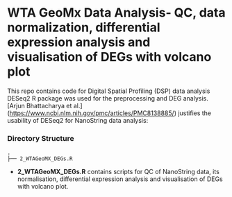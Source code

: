 # WTA GeoMx Data Analysis- QC, data normalization, differential expression analysis and visualisation of DEGs with volcano plot

This repo contains code for Digital Spatial Profiling (DSP) data analysis
DESeq2 R package was used for the preprocessing and DEG analysis.
[Arjun Bhattacharya et al.] (https://www.ncbi.nlm.nih.gov/pmc/articles/PMC8138885/) justifies the usability of DESeq2 for NanoString data analysis: 

### Directory Structure

```
.
├── 2_WTAGeoMX_DEGs.R

```

* **2_WTAGeoMX_DEGs.R** contains scripts for QC of NanoString data, its normalisation, differential expression analysis and visualisation of DEGs with volcano plot.
